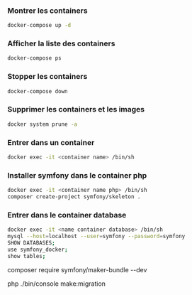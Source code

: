 ### Montrer les containers
```bash
docker-compose up -d
```
### Afficher la liste des containers
```bash
docker-compose ps
```
### Stopper les containers
```bash
docker-compose down
```
### Supprimer les containers et les images
```bash
docker system prune -a
```
### Entrer dans un container
```bash
docker exec -it <container name> /bin/sh
```
### Installer symfony dans le container php
```bash
docker exec -it <container name php> /bin/sh
composer create-project symfony/skeleton .
```
### Entrer dans le container database
```bash
docker exec -it <name container database> /bin/sh
mysql --host=localhost --user=symfony --password=symfony
SHOW DATABASES;
use symfony_docker;
show tables;
```




composer require symfony/maker-bundle --dev


php ./bin/console make:migration